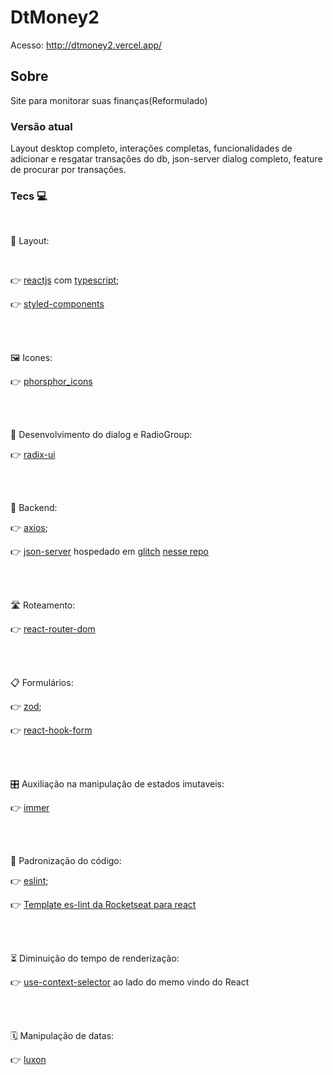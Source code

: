 # DtMoney2
Acesso: http://dtmoney2.vercel.app/

## Sobre
Site para monitorar suas finanças(Reformulado)

### Versão atual
Layout desktop completo, interações completas, funcionalidades de adicionar e resgatar transações do db, json-server dialog completo, feature de procurar por transações.

### Tecs 💻

<br>
 

  🎀 Layout:
  
  <br>
  
   👉 [reactjs](https://github.com/facebook/react) com [typescript](https://github.com/Microsoft/TypeScript);
   
   👉 [styled-components](https://github.com/styled-components/styled-components)
   
  <br>
  <br>
  
  🖼️ Icones:

   👉 [phorsphor_icons](https://github.com/phosphor-icons/phosphor-react)
  
  <br>
  <br>
  
  📃 Desenvolvimento do dialog e RadioGroup:
  
   👉 [radix-ui](https://github.com/radix-ui/primitives)
  
  <br>
  <br>

  🤲 Backend:

   👉 [axios](https://github.com/axios/axios);
   
   👉 [json-server](https://github.com/typicode/json-server) hospedado em [glitch](https://economic-troubled-launch.glitch.me) [nesse repo](https://github.com/JamDev0/DTMoneyServer)

  <br>
  <br>
  
  
   🛣️ Roteamento:
    
   👉 [react-router-dom](https://github.com/remix-run/react-router)
   
   
   <br>
  <br>

  📋 Formulários:

   👉 [zod](https://github.com/colinhacks/zod);
   
   👉 [react-hook-form](https://github.com/react-hook-form/react-hook-form)
   
   <br>
   <br>
   
  🎛️ Auxiliação na manipulação de estados imutaveis:

   👉 [immer](https://github.com/immerjs/immer)
      
   <br>
   <br>
   
   👥 Padronização do código:

   👉 [eslint](https://github.com/eslint/eslint);
   
   👉 [Template es-lint da Rocketseat para react](https://github.com/Rocketseat/eslint-config-rocketseat)
  
  <br>
  <br>
  
  ⏳ Diminuição do tempo de renderização:
  
  👉 [use-context-selector](https://github.com/dai-shi/use-context-selector) ao lado do memo vindo do React
  
  <br>
  <br>
  
  🗓️ Manipulação de datas:

   👉 [luxon](https://github.com/moment/luxon)
